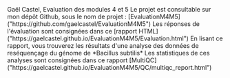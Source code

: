 <link rel="stylesheet" type="text/css" media="all" href="css/style_first_page.css" />
Gaël Castel, Evaluation des modules 4 et 5
Le projet est consultable sur mon dépôt Github, sous le nom de projet : [EvaluationM4M5]("https://github.com/gaelcastel/EvaluationM4M5")
Les réponses de l'évaluation sont consignées dans ce [rapport HTML]("https://gaelcastel.github.io/EvaluationM4M5/Evaluation.html")
En lisant ce rapport, vous trouverez les résultats d'une analyse des données de reséquençage du génome de *Bacillus subtilis*
Les statistiques de ces analyses sont consignées dans ce rapport [MultiQC]("https://gaelcastel.github.io/EvaluationM4M5/QC/multiqc_report.html")